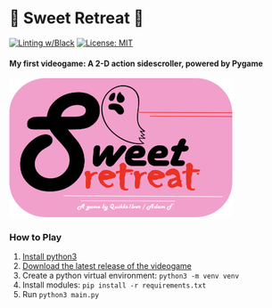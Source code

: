 # 👻 Sweet Retreat 🍪

[![Linting w/Black](https://github.com/Quikks1lver/sweet-retreat/actions/workflows/black.yml/badge.svg)](https://github.com/Quikks1lver/sweet-retreat/actions/workflows/black.yml)
[![License: MIT](https://img.shields.io/badge/License-MIT-yellow.svg)](https://opensource.org/licenses/MIT)

#### My first videogame: A 2-D action sidescroller, powered by Pygame

<img src="images/misc/readme_img.png" width="400" height="250">

### How to Play

1. [Install python3](https://www.python.org/downloads/)
2. [Download the latest release of the videogame](https://github.com/Quikks1lver/sweet-retreat/releases)
3. Create a python virtual environment: `python3 -m venv venv`
4. Install modules: `pip install -r requirements.txt`
5. Run `python3 main.py`
